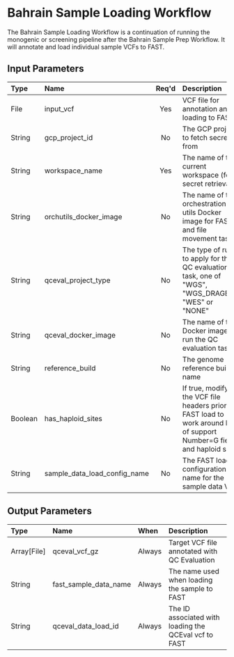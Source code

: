 # Bahrain Sample Loading Workflow

The Bahrain Sample Loading Workflow is a continuation of running the monogenic or screening pipeline after the Bahrain Sample Prep Workflow. It will annotate and load individual sample VCFs to FAST.

## Input Parameters

| Type | Name | Req'd | Description | Default Value |
| :--- | :--- | :---: | :--- | :--- |
| File | input_vcf | Yes | VCF file for annotation and loading to FAST |
| String | gcp_project_id | No | The GCP project to fetch secrets from | "mgb-lmm-gcp-infrast-1651079146" |
| String | workspace_name | Yes | The name of the current workspace (for secret retrieval) | |
| String | orchutils_docker_image | No | The name of the orchestration utils Docker image for FAST and file movement tasks | "us-central1-docker.pkg.dev/mgb-lmm-gcp-infrast-1651079146/mgbpmbiofx/orchutils:20240625" |
| String | qceval_project_type | No | The type of rules to apply for the QC evaluation task, one of "WGS", "WGS_DRAGEN", "WES" or "NONE" | "WGS" |
| String | qceval_docker_image | No | The name of the Docker image to run the QC evaluation task | "us-central1-docker.pkg.dev/mgb-lmm-gcp-infrast-1651079146/mgbpmbiofx/qceval:20230511" |
| String | reference_build | No | The genome reference build name | "GRCh38" |
| Boolean | has_haploid_sites | No | If true, modify the VCF file headers prior to FAST load to work around lack of support Number=G fields and haploid sites | false |
| String | sample_data_load_config_name | No | The FAST load configuration name for the sample data VCF | "Sample_VCF_PPM_Eval" |

## Output Parameters

| Type | Name | When | Description |
| :--- | :--- | :--- | :--- |
| Array[File] | qceval_vcf_gz | Always | Target VCF file annotated with QC Evaluation |
| String | fast_sample_data_name | Always | The name used when loading the sample to FAST |
| String | qceval_data_load_id | Always | The ID associated with loading the QCEval vcf to FAST |
